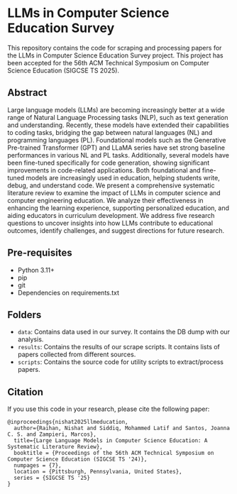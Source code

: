 # LLMs in Computer Science Education Survey
This repository contains the code for scraping and processing papers for the LLMs in Computer Science Education Survey project. This project has been accepted for the 56th ACM Technical Symposium on Computer Science Education (SIGCSE TS 2025).
## Abstract
Large language models (LLMs) are becoming increasingly better at a wide range of Natural Language Processing tasks (NLP), such as text generation and understanding. Recently, these models have extended their capabilities to coding tasks, bridging the gap between natural languages (NL) and programming languages (PL). Foundational models such as the Generative Pre-trained Transformer (GPT) and LLaMA series have set strong baseline performances in various NL and PL tasks. Additionally, several models have been fine-tuned specifically for code generation, showing significant improvements in code-related applications. Both foundational and fine-tuned models are increasingly used in education, helping students write, debug, and understand code. We present a comprehensive systematic literature review to examine the impact of LLMs in computer science and computer engineering education. We analyze their effectiveness in enhancing the learning experience, supporting personalized education, and aiding educators in curriculum development. We address five research questions to uncover insights into how LLMs contribute to educational outcomes, identify challenges, and suggest directions for future research.

## Pre-requisites
- Python 3.11+
- pip
- git
- Dependencies on requirements.txt


## Folders

- `data`: Contains data used in our survey. It contains the DB dump with our analysis.
- `results`: Contains the results of our scrape scripts. It contains lists of papers collected from different sources.
- `scripts`: Contains the source code for utility scripts to extract/process papers.

## Citation
If you use this code in your research, please cite the following paper:
```
@inproceedings{nishat2025llmeducation,
  author={Raihan, Nishat and Siddiq, Mohammed Latif and Santos, Joanna C. S. and Zampieri, Marcos},
  title={Large Language Models in Computer Science Education: A Systematic Literature Review}, 
  booktitle = {Proceedings of the 56th ACM Technical Symposium on Computer Science Education (SIGCSE TS '24)},
  numpages = {7},
  location = {Pittsburgh, Pennsylvania, United States},
  series = {SIGCSE TS '25}
}
```

